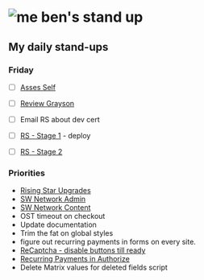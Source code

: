 # ![me](https://avatars2.githubusercontent.com/u/5232044?s=50&v=4) ben's stand up

## My daily stand-ups

### Friday

- [ ] [Asses Self](https://app.clickup.com/t/q50gzy)
- [ ] [Review Grayson](https://app.clickup.com/t/q50gzz)
- [ ] Email RS about dev cert
- [ ] [RS - Stage 1](https://app.clickup.com/t/n11e92) - deploy
- [ ] [RS - Stage 2](https://app.clickup.com/8537154/v/l/li/63072272?pr=12760709)


### Priorities 
    
- [Rising Star Upgrades](https://app.clickup.com/8537154/v/l/f/27554943?pr=12707202)
- [SW Network Admin](https://app.clickup.com/8537154/v/l/li/54890360?pr=12760709)
- [SW Network Content](https://app.clickup.com/8537154/v/l/li/54892353?pr=12760709)
- OST timeout on checkout
- Update documentation
- Trim the fat on global styles
- figure out recurring payments in forms on every site.
- [ReCaptcha - disable buttons till ready](https://projects.madebyspeak.com/#/tasks/17598281)
- [Recurring Payments in Authorize](https://projects.madebyspeak.com/#/tasks/16411534)
- Delete Matrix values for deleted fields script
